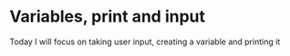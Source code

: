 # Variables, print and input

Today I will focus on taking user input, creating a variable and printing it
